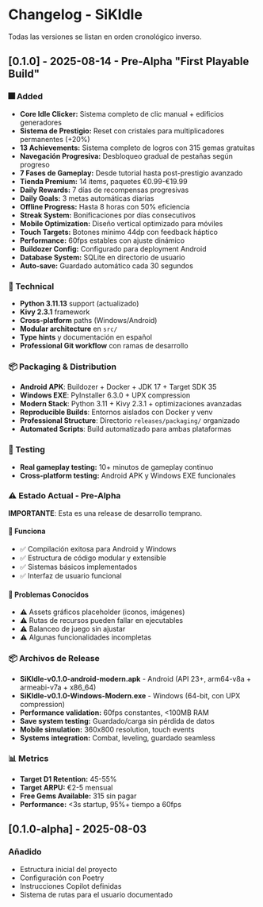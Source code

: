 # Changelog - SiKIdle

Todas las versiones se listan en orden cronológico inverso.

## [0.1.0] - 2025-08-14 - Pre-Alpha "First Playable Build"

### 🎆 Added
- **Core Idle Clicker:** Sistema completo de clic manual + edificios generadores
- **Sistema de Prestigio:** Reset con cristales para multiplicadores permanentes (+20%)
- **13 Achievements:** Sistema completo de logros con 315 gemas gratuitas
- **Navegación Progresiva:** Desbloqueo gradual de pestañas según progreso
- **7 Fases de Gameplay:** Desde tutorial hasta post-prestigio avanzado
- **Tienda Premium:** 14 items, paquetes €0.99-€19.99
- **Daily Rewards:** 7 días de recompensas progresivas
- **Daily Goals:** 3 metas automáticas diarias
- **Offline Progress:** Hasta 8 horas con 50% eficiencia
- **Streak System:** Bonificaciones por días consecutivos
- **Mobile Optimization:** Diseño vertical optimizado para móviles
- **Touch Targets:** Botones mínimo 44dp con feedback háptico
- **Performance:** 60fps estables con ajuste dinámico
- **Buildozer Config:** Configurado para deployment Android
- **Database System:** SQLite en directorio de usuario
- **Auto-save:** Guardado automático cada 30 segundos

### 🔧 Technical
- **Python 3.11.13** support (actualizado)
- **Kivy 2.3.1** framework
- **Cross-platform** paths (Windows/Android)
- **Modular architecture** en `src/`
- **Type hints** y documentación en español
- **Professional Git workflow** con ramas de desarrollo

### 📦 Packaging & Distribution
- **Android APK**: Buildozer + Docker + JDK 17 + Target SDK 35
- **Windows EXE**: PyInstaller 6.3.0 + UPX compression
- **Modern Stack**: Python 3.11 + Kivy 2.3.1 + optimizaciones avanzadas
- **Reproducible Builds**: Entornos aislados con Docker y venv
- **Professional Structure**: Directorio `releases/packaging/` organizado
- **Automated Scripts**: Build automatizado para ambas plataformas

### 🧪 Testing
- **Real gameplay testing:** 10+ minutos de gameplay continuo
- **Cross-platform testing:** Android APK y Windows EXE funcionales

### ⚠️ Estado Actual - Pre-Alpha

**IMPORTANTE**: Esta es una release de desarrollo temprano.

#### 🔧 Funciona
- ✅ Compilación exitosa para Android y Windows
- ✅ Estructura de código modular y extensible
- ✅ Sistemas básicos implementados
- ✅ Interfaz de usuario funcional

#### 🚧 Problemas Conocidos
- ⚠️ Assets gráficos placeholder (iconos, imágenes)
- ⚠️ Rutas de recursos pueden fallar en ejecutables
- ⚠️ Balanceo de juego sin ajustar
- ⚠️ Algunas funcionalidades incompletas

### 📦 Archivos de Release
- **SiKIdle-v0.1.0-android-modern.apk** - Android (API 23+, arm64-v8a + armeabi-v7a + x86_64)
- **SiKIdle-v0.1.0-Windows-Modern.exe** - Windows (64-bit, con UPX compression)
- **Performance validation:** 60fps constantes, <100MB RAM
- **Save system testing:** Guardado/carga sin pérdida de datos
- **Mobile simulation:** 360x800 resolution, touch events
- **Systems integration:** Combat, leveling, guardado seamless

### 📊 Metrics
- **Target D1 Retention:** 45-55%
- **Target ARPU:** €2-5 mensual
- **Free Gems Available:** 315 sin pagar
- **Performance:** <3s startup, 95%+ tiempo a 60fps

## [0.1.0-alpha] - 2025-08-03
### Añadido
- Estructura inicial del proyecto
- Configuración con Poetry
- Instrucciones Copilot definidas
- Sistema de rutas para el usuario documentado
